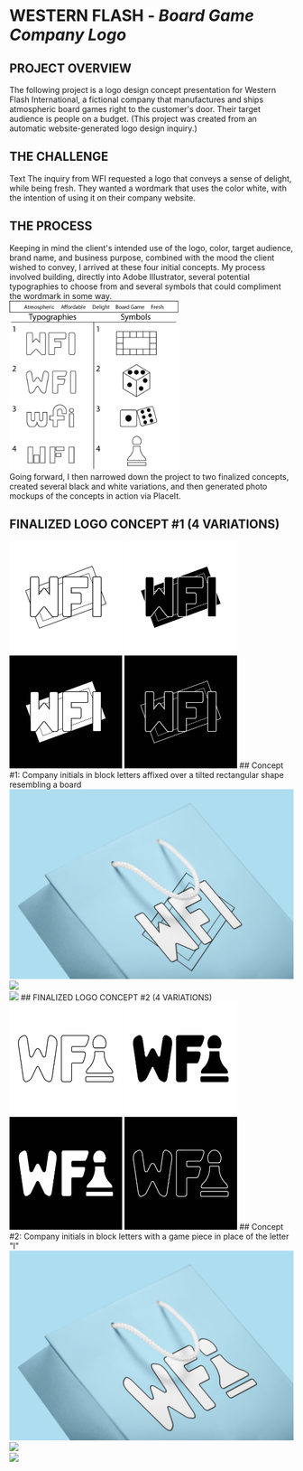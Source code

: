 # WESTERN FLASH - <i>Board Game Company Logo</i>
## PROJECT OVERVIEW
The following project is a logo design concept presentation for Western Flash International, a fictional company that manufactures and ships atmospheric board games right to the customer's door. Their target audience is people on a budget. (This project was created from an automatic website-generated logo design inquiry.)
## THE CHALLENGE
Text
The inquiry from WFI requested a logo that conveys a sense of delight, while being fresh. They wanted a wordmark that uses the color white, with the intention of using it on their company website.
## THE PROCESS
Keeping in mind the client's intended use of the logo, color, target audience, brand name, and business purpose, combined with the mood the client wished to convey, I arrived at these four initial concepts. My process involved building, directly into Adobe Illustrator, several potential typographies to choose from and several symbols that could compliment the wordmark in some way.​​​​​​​
<br>
<img src="WFI-Logo-Chart.jpg" width="300" height="300">
<br>
Going forward, I then narrowed down the project to two finalized concepts, created several black and white variations, and then generated photo mockups of the concepts in action via PlaceIt.
## FINALIZED LOGO CONCEPT #1 (4 VARIATIONS)
<img src="WFI-Logo-Mockup-1.jpg" width="200" height="200">
<img src="WFI-Logo-Mockup-2.jpg" width="200" height="200">
<img src="WFI-Logo-Mockup-3.jpg" width="200" height="200">
<img src="WFI-Logo-Mockup-4.jpg" width="200" height="200">
## Concept #1: Company initials in block letters affixed over a tilted rectangular shape resembling a board
<img src="WFI-Photo-Mockup-1.png">
<br>
<img src="WFI-Photo-Mockup-2.png">
<br>
<img src="WFI-Photo-Mockup-3.png">
## FINALIZED LOGO CONCEPT #2 (4 VARIATIONS)
<img src="WFI-Logo-Mockup-5.jpg" width="200" height="200">
<img src="WFI-Logo-Mockup-6.jpg" width="200" height="200">
<img src="WFI-Logo-Mockup-7.jpg" width="200" height="200">
<img src="WFI-Logo-Mockup-8.jpg" width="200" height="200">
## Concept #2: Company initials in block letters with a game piece in place of the letter "I"
<img src="WFI-Photo-Mockup-4.png">
<br>
<img src="WFI-Photo-Mockup-5.png">
<br>
<img src="WFI-Photo-Mockup-6.png">
